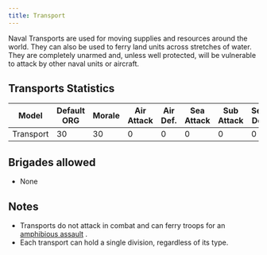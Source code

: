 ```yaml
---
title: Transport
---
```

 Naval Transports are used for moving supplies and resources around the world. They can also be used to ferry land units across stretches of water. They are completely unarmed and, unless well protected, will be vulnerable to attack by other naval units or aircraft.

Transports Statistics
---------------------

| Model | Default ORG | Morale | Air Attack | Air Def. | Sea Attack | Sub Attack | Sea Def | Shore Bombard | Distance | Visi-bility | Surface Detect | Sub Detect | Air Detect |  | Cost | Build-time | Man-power | Max Speed | Supply Cons. | Fuel Cons. | Range | Trans Cap. |
| --- | --- | --- | --- | --- | --- | --- | --- | --- | --- | --- | --- | --- | --- | --- | --- | --- | --- | --- | --- | --- | --- | --- |
| Transport | 30 | 30 | 0 | 0 | 0 | 0 | 0 | 0 | 0.1 | 90 | 0 | 0 | 0 |  | 5 | 90 | 1 | 18 | 0.3 | 1 | 3000 | 40 |

Brigades allowed
----------------

*   None

Notes
-----

*   Transports do not attack in combat and can ferry troops for an [amphibious assault](/wiki/Amphibious_assault "Amphibious assault") .
*   Each transport can hold a single division, regardless of its type.